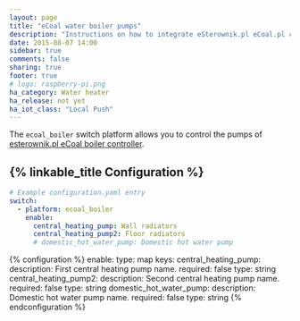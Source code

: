 ```yaml
---
layout: page
title: "eCoal water boiler pumps"
description: "Instructions on how to integrate eSterownik.pl eCoal.pl controller connected pumps into Home Assistant as switches."
date: 2015-08-07 14:00
sidebar: true
comments: false
sharing: true
footer: true
# logo: raspberry-pi.png
ha_category: Water heater
ha_release: not yet
ha_iot_class: "Local Push"
---
```


The `ecoal_boiler` switch platform allows you to control the pumps of [esterownik.pl eCoal boiler controller](https://esterownik.pl/nasze-produkty/ecoal).

## {% linkable_title Configuration %}


```yaml
# Example configuration.yaml entry
switch:
  - platform: ecoal_boiler
    enable:
      central_heating_pump: Wall radiators
      central_heating_pump2: Floor radiators
      # domestic_hot_water_pump: Domestic hot water pump
```

{% configuration %}
enable:
  type: map
  keys:
    central_heating_pump:
      description:  First central heating pump name.
      required: false
      type: string
    central_heating_pump2:
      description:  Second central heating pump name.
      required: false
      type: string
    domestic_hot_water_pump:
      description:  Domestic hot water pump name.
      required: false
      type: string
{% endconfiguration %}



